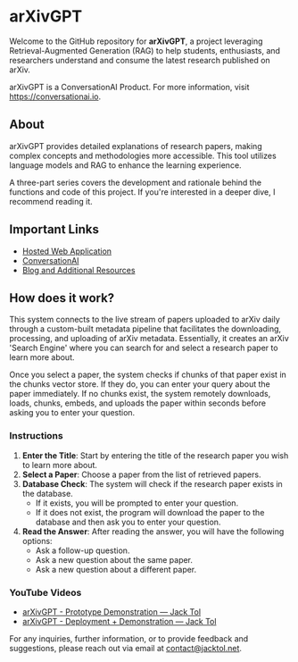 # arXivGPT

Welcome to the GitHub repository for **arXivGPT**, a project leveraging Retrieval-Augmented Generation (RAG) to help students, enthusiasts, and researchers understand and consume the latest research published on arXiv.

arXivGPT is a ConversationAI Product. For more information, visit https://conversationai.io.

## About

arXivGPT provides detailed explanations of research papers, making complex concepts and methodologies more accessible. This tool utilizes language models and RAG to enhance the learning experience.

A three-part series covers the development and rationale behind the functions and code of this project. If you're interested in a deeper dive, I recommend reading it.

## Important Links

- [Hosted Web Application](https://arxivgpt.net)
- [ConversationAI](https://conversationai.io)
- [Blog and Additional Resources](https://jacktol.net)

## How does it work?

This system connects to the live stream of papers uploaded to arXiv daily through a custom-built metadata pipeline that facilitates the downloading, processing, and uploading of arXiv metadata. Essentially, it creates an arXiv 'Search Engine' where you can search for and select a research paper to learn more about.

Once you select a paper, the system checks if chunks of that paper exist in the chunks vector store. If they do, you can enter your query about the paper immediately. If no chunks exist, the system remotely downloads, loads, chunks, embeds, and uploads the paper within seconds before asking you to enter your question.

### Instructions

1. **Enter the Title**: Start by entering the title of the research paper you wish to learn more about.
2. **Select a Paper**: Choose a paper from the list of retrieved papers.
3. **Database Check**: The system will check if the research paper exists in the database.
   - If it exists, you will be prompted to enter your question.
   - If it does not exist, the program will download the paper to the database and then ask you to enter your question.
4. **Read the Answer**: After reading the answer, you will have the following options:
   - Ask a follow-up question.
   - Ask a new question about the same paper.
   - Ask a new question about a different paper.

### YouTube Videos

- [arXivGPT - Prototype Demonstration — Jack Tol](https://youtu.be/uJbo8HF8ZaM)
- [arXivGPT - Deployment + Demonstration — Jack Tol](https://youtu.be/4lSm1JisKeY)

For any inquiries, further information, or to provide feedback and suggestions, please reach out via email at contact@jacktol.net.

